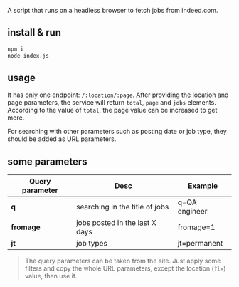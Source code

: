 A script that runs on a headless browser to fetch jobs from indeed.com.

## install & run

```bash
npm i
node index.js
```

## usage

It has only one endpoint: `/:location/:page`. After providing the location and page parameters, the service will return `total`, `page` and `jobs` elements. According to the value of `total`, the page value can be increased to get more.

For searching with other parameters such as posting date or job type, they should be added as URL parameters.

## some parameters

| Query parameter | Desc | Example |
| --------------- | --------------- | --------------- |
| **q** | searching in the title of jobs | q=QA engineer |
| **fromage** | jobs posted in the last X days | fromage=1 |
| **jt** | job types | jt=permanent |

> The query parameters can be taken from the site. Just apply some filters and copy the whole URL parameters, except the location (`?l=`) value, then use it.
